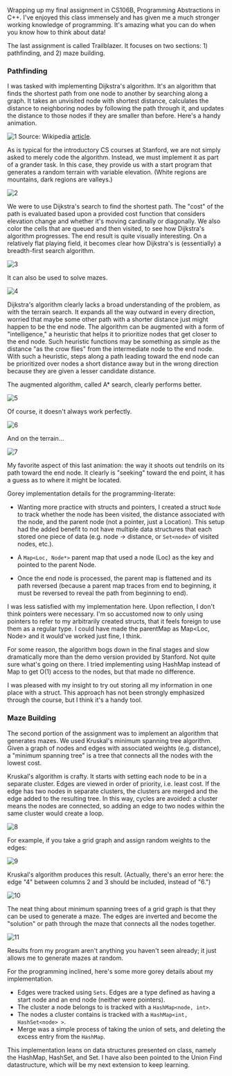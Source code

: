 Wrapping up my final assignment in CS106B, Programming Abstractions in C++. I've enjoyed this class immensely and has given me a much stronger working knowledge of programming. It's amazing what you can do when you know how to think about data!

The last assignment is called Trailblazer. It focuses on two sections: 1) pathfinding, and 2) maze building.

### Pathfinding

I was tasked with implementing Dijkstra's algorithm. It's an algorithm that finds the shortest path from one node to another by searching along a graph. It takes an unvisited node with shortest distance, calculates the distance to neighboring nodes by following the path through it, and updates the distance to those nodes if they are smaller than before. Here's a handy animation.

![1](https://lh5.googleusercontent.com/-S5uaF1JYzEM/U4e6oqwTnOI/AAAAAAAAAw4/7xljunW80I0/ce228277d17917ada7d1acc9d9df2cb3-2014-05-29-23-53.gif)
Source: Wikipedia [article](http://en.wikipedia.org/wiki/Dijkstra's_algorithm).

As is typical for the introductory CS courses at Stanford, we are not simply asked to merely code the algorithm. Instead, we must implement it as part of a grander task. In this case, they provide us with a start program that generates a random terrain with variable elevation. (White regions are mountains, dark regions are valleys.)

![2](https://lh6.googleusercontent.com/-Bx7ufofUSH0/U4e6q54f1EI/AAAAAAAAAxQ/z5MEAzVV8K4/ebf983467303d16256817d850448a8fb-2014-05-29-23-53.png)

We were to use Dijkstra's search to find the shortest path. The "cost" of the path is evaluated based upon a provided cost function that considers elevation change and whether it's moving cardinally or diagonally. We also color the cells that are queued and then visited, to see how Dijkstra's algorithm progresses. The end result is quite visually interesting. On a relatively flat playing field, it becomes clear how Dijkstra's is (essentially) a breadth-first search algorithm.

![3](https://lh5.googleusercontent.com/-GqFsLcxL6XA/U4e6s6hm00I/AAAAAAAAAxY/AgXHyp6ngmA/7483500ca985f84ffe75f8f8b8218add-2014-05-29-23-53.gif)

It can also be used to solve mazes.

![4](https://lh6.googleusercontent.com/-nKFr72KsFfw/U4e6u41fb4I/AAAAAAAAAxg/IaM-X8CuVFU/551a4aed76904284b27b5b764d6412fd-2014-05-29-23-53.gif)

Dijkstra's algorithm clearly lacks a broad understanding of the problem, as with the terrain search. It expands all the way outward in every direction, worried that maybe some other path with a shorter distance just might happen to be the end node. The algorithm can be augmented with a form of "intelligence," a heuristic that helps it to prioritize nodes that get closer to the end node. Such heuristic functions may be something as simple as the distance "as the crow flies" from the intermediate node to the end node. With such a heuristic, steps along a path leading toward the end node can be prioritized over nodes a short distance away but in the wrong direction because they are given a lesser candidate distance. 

The augmented algorithm, called A* search, clearly performs better.

![5](https://lh4.googleusercontent.com/-PxsN9Czua2k/U4e6pgcC2HI/AAAAAAAAAxA/LOusE9luQvc/5a8552ff0bb6e8e26f53c6188489a78d-2014-05-29-23-53.gif)

Of course, it doesn't always work perfectly. 

![6](https://lh6.googleusercontent.com/-2uaMUNXD3Xc/U4e6xYDlHmI/AAAAAAAAAxw/Fo5uRyT0zOU/8528453468201d4709dfef3b6b95ebcb-2014-05-29-23-53.gif)

And on the terrain…

![7](https://lh6.googleusercontent.com/-3pAGEULgpQE/U4e63E_CnCI/AAAAAAAAAyA/4Ct17cCPk8M/5b344bab13b6e1ea5b6761faaa805ae1-2014-05-29-23-53.gif)

My favorite aspect of this last animation: the way it shoots out tendrils on its path toward the end node. It clearly is "seeking" toward the end point, it has a guess as to where it might be located. 

Gorey implementation details for the programming-literate:

- Wanting more practice with structs and pointers, I created a struct `Node` to track whether the node has been visited, the distance associated with the node, and the parent node (not a pointer, just a Location). This setup had the added benefit to not have multiple data structures that each stored one piece of data (e.g. node -> distance, or `Set<node>` of visited nodes, etc.).

- A `Map<Loc, Node*>` parent map that used a node (Loc) as the key and pointed to the parent Node.

- Once the end node is processed, the parent map is flattened and its path reversed (because a parent map traces from end to beginning, it must be reversed to reveal the path from beginning to end). 

I was less satisfied with my implementation here. Upon reflection, I don't think pointers were necessary. I'm so accustomed now to only using pointers to refer to my arbitrarily created structs, that it feels foreign to use them as a regular type. I could have made the parentMap as Map<Loc, Node> and it would've worked just fine, I think.

For some reason, the algorithm bogs down in the final stages and slow dramatically more than the demo version provided by Stanford. Not quite sure what's going on there. I tried implementing using HashMap instead of Map to get O(1) access to the nodes, but that made no difference.

I was pleased with my insight to try out storing all my information in one place with a struct. This approach has not been strongly emphasized through the course, but I think it's a handy tool.

 

### Maze Building

The second portion of the assignment was to implement an algorithm that generates mazes. We used Kruskal's minimum spanning tree algorithm. Given a graph of nodes and edges with associated weights (e.g. distance), a "minimum spanning tree" is a tree that connects all the nodes with the lowest cost.

Kruskal's algorithm is crafty. It starts with setting each node to be in a separate cluster. Edges are viewed in order of priority, i.e. least cost. If the edge has two nodes in separate clusters, the clusters are merged and the edge added to the resulting tree. In this way, cycles are avoided: a cluster means the nodes are connected, so adding an edge to two nodes within the same cluster would create a loop.

![8](https://lh3.googleusercontent.com/-Cyf-Y104goY/U4e6oAnjpRI/AAAAAAAAAww/sLu_nz5uBMI/01348ea73bd82ed54ba9401d41a4fa40-2014-05-29-23-53.gif)

For example, if you take a grid graph and assign random weights to the edges:

![9](https://lh4.googleusercontent.com/-KGb5rdXmNQE/U4e6x7qVs-I/AAAAAAAAAx0/1w6MvX3hSlY/3cfa1967f3a069ef4acb68d90322a69c-2014-05-29-23-53.png)

Kruskal's algorithm produces this result. (Actually, there's an error here: the edge "4" between columns 2 and 3 should be included, instead of "6.")

![10](https://lh6.googleusercontent.com/-shGeUFkz3Uc/U4e6qBzqtwI/AAAAAAAAAxE/d672CiiPoTU/b8d30e594664b75c2267110e72e8066a-2014-05-29-23-53.png)

The neat thing about minimum spanning trees of a grid graph is that they can be used to generate a maze. The edges are inverted and become the "solution" or path through the maze that connects all the nodes together.

![11](https://lh6.googleusercontent.com/-MhD4UtBbIcY/U4e6voL0UbI/AAAAAAAAAxk/RlnYTgtEJH4/35c28624cb63c4a642bbd82730bbb7d0-2014-05-29-23-53.png)

Results from my program aren't anything you haven't seen already; it just allows me to generate mazes at random.

For the programming inclined, here's some more gorey details about my implementation.

- Edges were tracked using `Sets`. Edges are a type defined as having a start node and an end node (neither were pointers). 
- The cluster a node belongs to is tracked with a `HashMap<node, int>`.
- The nodes a cluster contains is tracked with a `HashMap<int, HashSet<node> >`.
- Merge was a simple process of taking the union of sets, and deleting the excess entry from the `HashMap`.

This implementation leans on data structures presented on class, namely the HashMap, HashSet, and Set. I have also been pointed to the Union Find datastructure, which will be my next extension to keep learning.